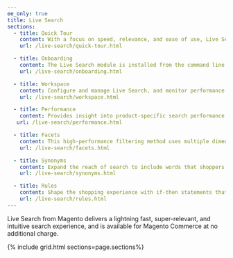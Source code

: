 ```yaml
---
ee_only: true
title: Live Search
sections:
  - title: Quick Tour
    content: With a focus on speed, relevance, and ease of use, Live Search is a game changer for shoppers and merchants alike. Follow along for a quick tour of Live Search from the storefront.
    url: /live-search/quick-tour.html

  - title: Onboarding
    content: The Live Search module is installed from the command line of the server and connects as a service to your Magento installation. For installation instructions, see the Live Search developer documentation.
    url: /live-search/onboarding.html

  - title: Workspace
    content: Configure and manage Live Search, and monitor performance.
    url: /live-search/workspace.html

  - title: Performance
    content: Provides insight into product-specific search performance that you can leverage to optimize search.
   url: /live-search/performance.html

  - title: Facets
    content: This high-performance filtering method uses multiple dimensions of static and dynamic attribute values as search criteria.
    url: /live-search/facets.html

  - title: Synonyms
    content: Expand the reach of search to include words that shoppers might use that differ from those in your catalog.
    url: /live-search/synonyms.html

  - title: Rules
    content: Shape the shopping experience with if-then statements that add logic and events to search. Use rules to boost or bury products for a specific period of time.
    url: /live-search/rules.html
---
```


Live Search from Magento delivers a lightning fast, super-relevant, and intuitive search experience, and is available for Magento Commerce at no additional charge.

{% include grid.html sections=page.sections%}
